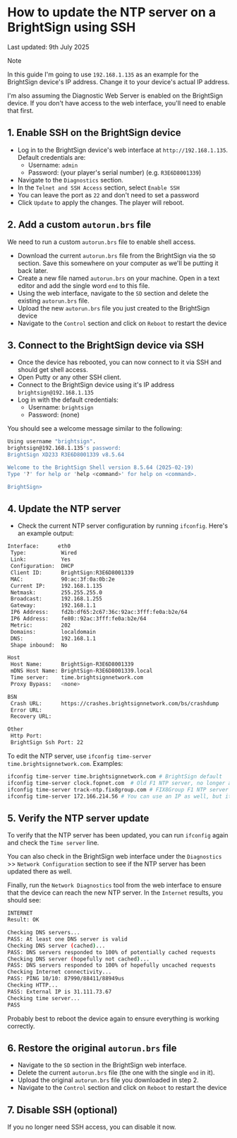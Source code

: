 # How to update the NTP server on a BrightSign using SSH

Last updated: 9th July 2025

> [!NOTE]  
> In this guide I'm going to use `192.168.1.135` as an example for the BrightSign device's IP address. Change it to your device's actual IP address.
>
> I'm also assuming the Diagnostic Web Server is enabled on the BrightSign device. If you don't have access to the web interface, you'll need to enable that first.

## 1. Enable SSH on the BrightSign device

- Log in to the BrightSign device's web interface at `http://192.168.1.135`. Default credentials are:
  - Username: `admin`
  - Password: (your player's serial number) (e.g. `R3E6D8001339`)
- Navigate to the `Diagnostics` section.
- In the `Telnet and SSH Access` section, select `Enable SSH`
- You can leave the port as `22` and don't need to set a password
- Click `Update` to apply the changes. The player will reboot.

## 2. Add a custom `autorun.brs` file

We need to run a custom `autorun.brs` file to enable shell access.

- Download the current `autorun.brs` file from the BrightSign via the `SD` section. Save this somewhere on your computer as we'll be putting it back later.
- Create a new file named `autorun.brs` on your machine. Open in a text editor and add the single word `end` to this file.
- Using the web interface, navigate to the `SD` section and delete the existing `autorun.brs` file.
- Upload the new `autorun.brs` file you just created to the BrightSign device
- Navigate to the `Control` section and click on `Reboot` to restart the device

## 3. Connect to the BrightSign device via SSH

- Once the device has rebooted, you can now connect to it via SSH and should get shell access.
- Open Putty or any other SSH client.
- Connect to the BrightSign device using it's IP address `brightsign@192.168.1.135`
- Log in with the default credentials:
  - Username: `brightsign`
  - Password: (none)

You should see a welcome message similar to the following:

```bash
Using username "brightsign".
brightsign@192.168.1.135's password:
BrightSign XD233 R3E6D8001339 v8.5.64

Welcome to the BrightSign Shell version 8.5.64 (2025-02-19)
Type '?' for help or 'help <command>' for help on <command>.

BrightSign>
```
## 4. Update the NTP server
- Check the current NTP server configuration by running `ifconfig`. Here's an example output:

```bash
Interface:      eth0
 Type:           Wired
 Link:           Yes
 Configuration:  DHCP
 Client ID:      BrightSign:R3E6D8001339
 MAC:            90:ac:3f:0a:0b:2e
 Current IP:     192.168.1.135
 Netmask:        255.255.255.0
 Broadcast:      192.168.1.255
 Gateway:        192.168.1.1
 IP6 Address:    fd2b:df65:2c67:36c:92ac:3fff:fe0a:b2e/64
 IP6 Address:    fe80::92ac:3fff:fe0a:b2e/64
 Metric:         202
 Domains:        localdomain
 DNS:            192.168.1.1
 Shape inbound:  No

Host
 Host Name:      BrightSign-R3E6D8001339
 mDNS Host Name: BrightSign-R3E6D8001339.local
 Time server:    time.brightsignnetwork.com
 Proxy Bypass:   <none>

BSN
 Crash URL:      https://crashes.brightsignnetwork.com/bs/crashdump
 Error URL:
 Recovery URL:

Other
 Http Port:
 BrightSign Ssh Port: 22

```
To edit the NTP server, use `ifconfig time-server time.brightsignnetwork.com`. Examples:
```bash
ifconfig time-server time.brightsignnetwork.com # BrightSign default
ifconfig time-server clock.fopnet.com  # Old F1 NTP server, no longer available
ifconfig time-server track-ntp.fix8group.com # FIX8Group F1 NTP server
ifconfig time-server 172.166.214.56 # You can use an IP as well, but it's better to use a domain name
```

## 5. Verify the NTP server update
To verify that the NTP server has been updated, you can run `ifconfig` again and check the `Time server` line.

You can also check in the BrightSign web interface under the `Diagnostics` >> `Network Configuration` section to see if the NTP server has been updated there as well.

Finally, run the `Network Diagnostics` tool from the web interface to ensure that the device can reach the new NTP server. In the `Internet` results, you should see: 

```bash
INTERNET
Result: OK

Checking DNS servers...
PASS: At least one DNS server is valid
Checking DNS server (cached)...
PASS: DNS servers responded to 100% of potentially cached requests
Checking DNS server (hopefully not cached)...
PASS: DNS servers responded to 100% of hopefully uncached requests
Checking Internet connectivity...
PASS: PING 10/10: 87990/88411/88949us
Checking HTTP...
PASS: External IP is 31.111.73.67
Checking time server...
PASS
```

Probably best to reboot the device again to ensure everything is working correctly.

## 6. Restore the original `autorun.brs` file

- Navigate to the `SD` section in the BrightSign web interface.
- Delete the current `autorun.brs` file (the one with the single `end` in it).
- Upload the original `autorun.brs` file you downloaded in step 2.
- Navigate to the `Control` section and click on `Reboot` to restart the device

## 7. Disable SSH (optional)
If you no longer need SSH access, you can disable it now.

